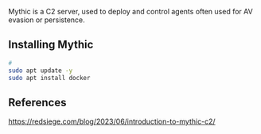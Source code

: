 
Mythic is a C2 server, used to deploy and control agents often used for AV evasion or persistence. 

## Installing Mythic

```bash
#
sudo apt update -y
sudo apt install docker 
```
## References
https://redsiege.com/blog/2023/06/introduction-to-mythic-c2/
